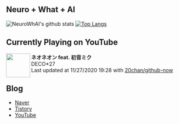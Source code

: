 ## Neuro + What + AI

![NeuroWhAI's github stats](https://github-readme-stats.vercel.app/api?username=neurowhai&count_private=true&show_icons=true)
[![Top Langs](https://github-readme-stats.vercel.app/api/top-langs/?username=neurowhai&layout=compact)](https://github.com/anuraghazra/github-readme-stats)

## Currently Playing on YouTube

[<img align="left" height="65" src="https://yt3.ggpht.com/ytc/AAUvwnjaEYEIPXlF1IjAspJZD1zfCXE04oERIu80Pl0s=s88-c-k-c0xffffffff-no-nd-rj-mo">](https://www.youtube.com/channel/UCGmO0S4S-AunjRdmxA6TQYg)

**ネオネオン feat. 初音ミク**  
DECO*27  
Last updated at 11/27/2020 19:28 with [20chan/github-now](https://github.com/20chan/github-now)

## Blog

- [Naver](http://blog.naver.com/neurowhai)
- [Tistory](http://neurowhai.tistory.com/)
- [YouTube](https://www.youtube.com/channel/UCB_v1xU6laBHOeH6z4L-Mtw)
